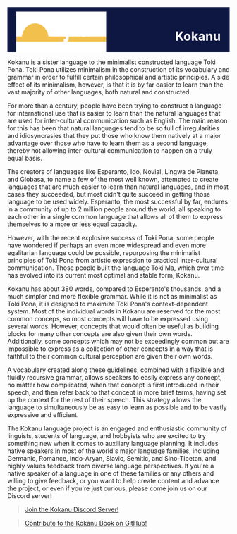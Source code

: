 <div style="background-color:rgb(13 23 66);padding:10px 20px 0px;display:flex;justify-content:space-between">
<img src="images/banner.png" alt="Kokanu Banner">
<h1 style="color:white">Kokanu</h1>
</div>


Kokanu is a sister language to the minimalist constructed language Toki Pona. Toki Pona utilizes minimalism in the construction of its vocabulary and grammar in order to fulfill certain philosophical and artistic principles. A side effect of its minimalism, however, is that it is by far easier to learn than the vast majority of other languages, both natural and constructed.

For more than a century, people have been trying to construct a language for international use that is easier to learn than the natural languages that are used for inter-cultural communication such as English. The main reason for this has been that natural languages tend to be so full of irregularities and idiosyncrasies that they put those who know them natively at a major advantage over those who have to learn them as a second language, thereby not allowing inter-cultural communication to happen on a truly equal basis. 

The creators of languages like Esperanto, Ido, Novial, Lingwa de Planeta, and Globasa, to name a few of the most well known, attempted to create languages that are much easier to learn than natural languages, and in most cases they succeeded, but most didn't quite succeed in getting those language to be used widely. Esperanto, the most successful by far, endures in a community of up to 2 million people around the world, all speaking to each other in a single common language that allows all of them to express themselves to a more or less equal capacity.

However, with the recent explosive success of Toki Pona, some people have wondered if perhaps an even more widespread and even more egalitarian language could be possible, repurposing the minimalist principles of Toki Pona from artistic expression to practical inter-cultural communication. Those people built the language Toki Ma, which over time has evolved into its current most optimal and stable form, Kokanu. 

Kokanu has about 380 words, compared to Esperanto's thousands, and a much simpler and more flexible grammar. While it is not as minimalist as Toki Pona, it is designed to maximize Toki Pona's context-dependent system. Most of the individual words in Kokanu are reserved for the most common conceps, so most concepts will have to be expressed using several words. However, concepts that would often be useful as building blocks for many other concepts are also given their own words. Additionally, some concepts which may not be exceedingly common but are impossible to express as a collection of other concepts in a way that is faithful to their common cultural perception are given their own words.

A vocabulary created along these guidelines, combined with a flexible and fluidly recursive grammar, allows speakers to easily express any concept, no matter how complicated, when that concept is first introduced in their speech, and then refer back to that concept in more brief terms, having set up the context for the rest of their speech. This strategy allows the language to simultaneously be as easy to learn as possible and to be vastly expressive and efficient.

The Kokanu language project is an engaged and enthusiastic community of linguists, students of language, and hobbyists who are excited to try something new when it comes to auxiliary language planning. It includes native speakers in most of the world's major language families, including Germanic, Romance, Indo-Aryan, Slavic, Semitic, and Sino-Tibetan, and highly values feedback from diverse language perspectives. If you're a native speaker of a language in one of these families or any others and willing to give feedback, or you want to help create content and advance the project, or even if you're just curious, please come join us on our Discord server!

> [Join the Kokanu Discord Server!](https://discord.gg/fMAfGRkGvQ)

> [Contribute to the Kokanu Book on GitHub!](https://github.com/Kokanu/kokanu-mdbook-website)
